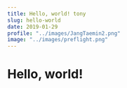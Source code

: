 ```yaml
---
title: Hello, world! tony
slug: hello-world
date: 2019-01-29
profile: "../images/JangTaemin2.png"
image: "../images/preflight.png"
---
```


# Hello, world!

